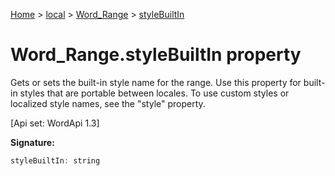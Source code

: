 [Home](./index) &gt; [local](local.md) &gt; [Word\_Range](local.word_range.md) &gt; [styleBuiltIn](local.word_range.stylebuiltin.md)

# Word\_Range.styleBuiltIn property

Gets or sets the built-in style name for the range. Use this property for built-in styles that are portable between locales. To use custom styles or localized style names, see the "style" property. 

 \[Api set: WordApi 1.3\]

**Signature:**
```javascript
styleBuiltIn: string
```
